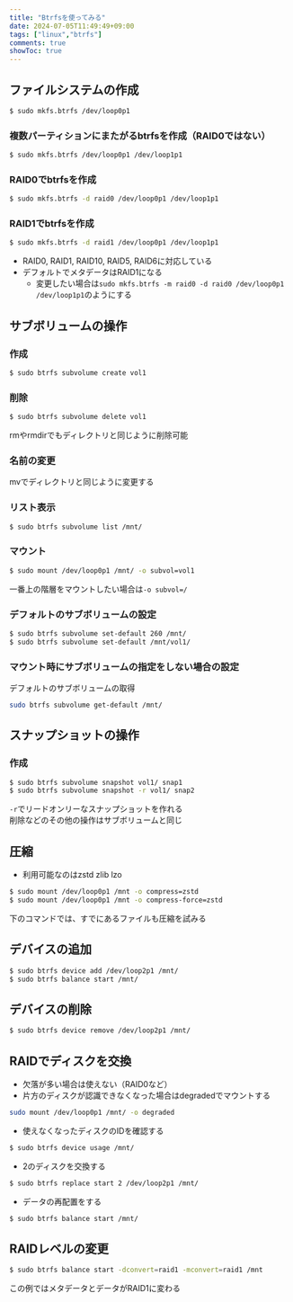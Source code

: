 ```yaml
---
title: "Btrfsを使ってみる"
date: 2024-07-05T11:49:49+09:00
tags: ["linux","btrfs"]
comments: true
showToc: true
---
```


## ファイルシステムの作成
```bash
$ sudo mkfs.btrfs /dev/loop0p1
```

### 複数パーティションにまたがるbtrfsを作成（RAID0ではない）
```bash
$ sudo mkfs.btrfs /dev/loop0p1 /dev/loop1p1
```

### RAID0でbtrfsを作成
```bash
$ sudo mkfs.btrfs -d raid0 /dev/loop0p1 /dev/loop1p1
``` 

### RAID1でbtrfsを作成
```bash
$ sudo mkfs.btrfs -d raid1 /dev/loop0p1 /dev/loop1p1
```

- RAID0, RAID1, RAID10, RAID5, RAID6に対応している
- デフォルトでメタデータはRAID1になる
    - 変更したい場合は`sudo mkfs.btrfs -m raid0 -d raid0 /dev/loop0p1 /dev/loop1p1`のようにする

## サブボリュームの操作
### 作成
```bash
$ sudo btrfs subvolume create vol1
```

### 削除
```bash
$ sudo btrfs subvolume delete vol1
```
rmやrmdirでもディレクトリと同じように削除可能

### 名前の変更
mvでディレクトリと同じように変更する

### リスト表示
```bash
$ sudo btrfs subvolume list /mnt/
```

### マウント
```bash
$ sudo mount /dev/loop0p1 /mnt/ -o subvol=vol1
```
一番上の階層をマウントしたい場合は`-o subvol=/`

### デフォルトのサブボリュームの設定
```bash
$ sudo btrfs subvolume set-default 260 /mnt/
$ sudo btrfs subvolume set-default /mnt/vol1/
```

### マウント時にサブボリュームの指定をしない場合の設定
デフォルトのサブボリュームの取得
```bash
sudo btrfs subvolume get-default /mnt/
```

## スナップショットの操作
### 作成
```bash
$ sudo btrfs subvolume snapshot vol1/ snap1
$ sudo btrfs subvolume snapshot -r vol1/ snap2
```
`-r`でリードオンリーなスナップショットを作れる  
削除などのその他の操作はサブボリュームと同じ

## 圧縮
- 利用可能なのはzstd zlib lzo
```bash
$ sudo mount /dev/loop0p1 /mnt -o compress=zstd
$ sudo mount /dev/loop0p1 /mnt -o compress-force=zstd
```
下のコマンドでは、すでにあるファイルも圧縮を試みる

## デバイスの追加
```bash
$ sudo btrfs device add /dev/loop2p1 /mnt/
$ sudo btrfs balance start /mnt/
```

## デバイスの削除
```bash
$ sudo btrfs device remove /dev/loop2p1 /mnt/
```

## RAIDでディスクを交換
- 欠落が多い場合は使えない（RAID0など）
- 片方のディスクが認識できなくなった場合はdegradedでマウントする
```bash
sudo mount /dev/loop0p1 /mnt/ -o degraded
```
- 使えなくなったディスクのIDを確認する
```bash
$ sudo btrfs device usage /mnt/
```

- 2のディスクを交換する
```bash
$ sudo btrfs replace start 2 /dev/loop2p1 /mnt/
```

- データの再配置をする
```bash
$ sudo btrfs balance start /mnt/
```

## RAIDレベルの変更
```bash
$ sudo btrfs balance start -dconvert=raid1 -mconvert=raid1 /mnt
```
この例ではメタデータとデータがRAID1に変わる
